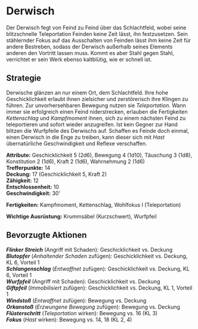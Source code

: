 # Derwisch
Der Derwisch fegt von Feind zu Feind über das Schlachtfeld, wobei seine blitzschnelle Teleportation Feinden keine Zeit lässt, ihn festzusetzen. Sein stählernder Fokus auf das Ausschalten von Feinden lässt ihm keine Zeit für andere Bestreben, sodass der Derwisch außerhalb seines Elements anderen den Vortritt lassen muss. Kommt es aber Stahl gegen Stahl, verrichtet er sein Werk ebenso kaltblütig, wie er schnell ist.

## Strategie
Derwische glänzen an nur einem Ort, dem Schlachtfeld. Ihre hohe Geschicklichkeit erlaubt ihnen zielsicher und zerstörerisch ihre Klingen zu führen. Zur unvorhersehbaren Bewegung nutzen sie _Teleportation_. Wann immer sie erfolgreich einen Feind niderstrecken, erlauben die Fertigkeiten _Kettenschlag_ und _Kampfmoment_ ihnen, sich zu einem nächsten Feind zu teleportieren und sofort wieder anzugreifen. Ist kein Gegner zur Hand blitzen die Wurfpfeile des Derwischs auf. Schaffen es Feinde doch einmal, einen Derwisch in die Enge zu treiben, kann dieser sich mit _Hast_ übernatürliche Geschwindigkeit und Reflexe verschaffen.

**Attribute:** Geschicklichkeit 5 (2d6), Bewegung 4 (1d10), Täuschung 3 (1d8), Konstitution 2 (1d6), Kraft 2 (1d6), Wahrnehmung 2 (1d6)  
**Trefferpunkte:** 14  
**Deckung:** 17 (Geschicklichkeit 5, Kraft 2)  
**Zähigkeit:** 12  
**Entschlossenheit:** 10  
**Geschwindigkeit:** 30'  

**Fertigkeiten:** Kampfmoment, Kettenschlag, Wohlfokus I (Teleportation)

**Wichtige Ausrüstung:** Krummsäbel (Kurzschwert), Wurfpfeil

## Bevorzugte Aktionen
***Flinker Streich*** (Angriff mit Schaden): Geschicklichkeit vs. Deckung  
***Blutopfer*** (_Anhaltender Schaden_ zufügen): Geschicklichkeit vs. Deckung, KL 6, Vorteil 1  
***Schlangenschlag*** (_Entwaffnet_ zufügen): Geschicklichkeit vs. Deckung, KL 6, Vorteil 1  
***Wurfpfeil*** (Angriff mit Schaden): Geschicklichkeit vs. Deckung  
***Giftpfeil*** (_Immobilisiert_ zufügen): Geschicklichkeit vs. Deckung, KL 1, Vorteil 1  
***Windstoß*** (_Entwaffnet_ zufügen): Bewegung vs. Deckung  
***Orkanstoß*** (_Erzwungene Bewegung_ zufügen): Bewegung vs. Deckung  
***Flüsterschritt*** (_Teleportation_ wirken): Bewegung vs. 16 (KL 3)  
***Fokus*** (_Hast_ wirken): Bewegung vs. 14, 18 (KL 2, 4)  
